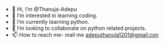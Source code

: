 - 👋 Hi, I’m @Thanuja-Adepu
- 👀 I’m interested in learning coding.
- 🌱 I’m currently learning python.
- 💞️ I’m looking to collaborate on python related projects.
- 📫 How to reach me- mail me adeputhanuja1201@gmail.con

<!---
Thanuja-Adepu/Thanuja-Adepu is a ✨ special ✨ repository because its `README.md` (this file) appears on your GitHub profile.
You can click the Preview link to take a look at your changes.
--->
